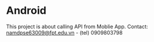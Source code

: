 # Android
This project is about calling API from Moblie App.
Contact: namdpse63009@fpt.edu.vn - (tel) 0909803798
